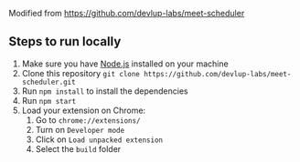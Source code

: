 Modified from https://github.com/devlup-labs/meet-scheduler

## Steps to run locally

1. Make sure you have [Node.js](https://nodejs.org/en/download/) installed on your machine
1. Clone this repository `git clone https://github.com/devlup-labs/meet-scheduler.git`
1. Run `npm install` to install the dependencies
1. Run `npm start`
1. Load your extension on Chrome:
   1. Go to `chrome://extensions/`
   1. Turn on `Developer mode`
   1. Click on `Load unpacked extension`
   1. Select the `build` folder
